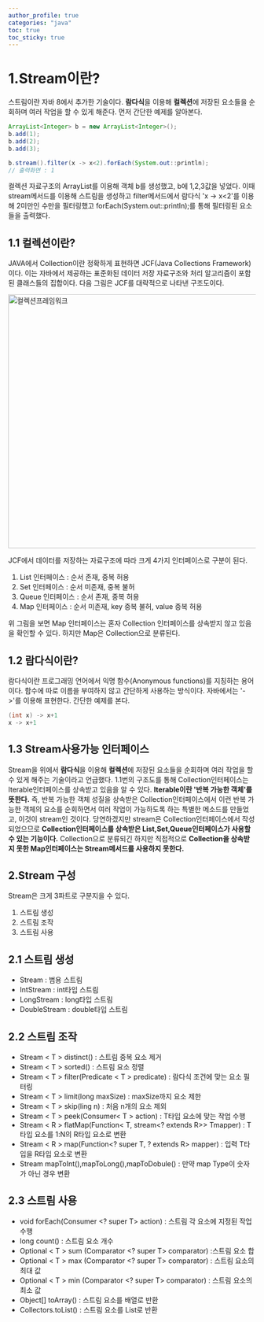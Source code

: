 ```yaml
---
author_profile: true
categories: "java"
toc: true
toc_sticky: true
---
```


# 1.Stream이란?
스트림이란 자바 8에서 추가한 기술이다. **람다식**을 이용해 **컬렉션**에 저장된 요소들을 순회하며 여러 작업을 할 수 있게 해준다. 먼저 간단한 예제를 알아본다.

```java
ArrayList<Integer> b = new ArrayList<Integer>();
b.add(1);
b.add(2);
b.add(3);

b.stream().filter(x -> x<2).forEach(System.out::println);
// 출력화면 : 1
```

컬렉션 자료구조의 ArrayList를 이용해 객체 b를 생성했고, b에 1,2,3값을 넣었다. 이때 stream메서드를 이용해 스트림을 생성하고 filter메서드에서 람다식 'x -> x<2'를 이용해 2미만인 수만을 필터링했고 forEach(System.out::println);를 통해 필터링된 요소들을 출력했다.

## 1.1 컬렉션이란?
JAVA에서 Collection이란 정확하게 표현하면 JCF(Java Collections Framework)이다. 이는 자바에서 제공하는 표준화된 데이터 저장 자료구조와 처리 알고리즘이 포함된 클래스들의 집합이다. 다음 그림은 JCF를 대략적으로 나타낸 구조도이다.

<img width="516" alt="컬렉션프레임워크" src="https://user-images.githubusercontent.com/96512568/173366245-270f4f1e-8d58-433d-9e09-35140364658c.png">


JCF에서 데이터를 저장하는 자료구조에 따라 크게 4가지 인터페이스로 구분이 된다.
1. List 인터페이스 : 순서 존재, 중복 허용
2. Set 인터페이스 : 순서 미존재, 중복 불허
3. Queue 인터페이스 : 순서 존재, 중복 허용
4. Map 인터페이스 : 순서 미존재, key 중복 불허, value 중복 허용       

위 그림을 보면 Map 인터페이스는 혼자 Collection 인터페이스를 상속받지 않고 있음을 확인할 수 있다. 하지만 Map은 Collection으로 분류된다.

## 1.2 람다식이란?
람다식이란 프로그래밍 언어에서 익명 함수(Anonymous functions)를 지칭하는 용어이다. 함수에 따로 이름을 부여하지 않고 간단하게 사용하는 방식이다. 자바에서는 '->'를 이용해 표현한다. 간단한 예제를 본다.

```java
(int x) -> x+1
x -> x+1
```

## 1.3 Stream사용가능 인터페이스
Stream을 위에서  **람다식**을 이용해 **컬렉션**에 저장된 요소들을 순회하며 여러 작업을 할 수 있게 해주는 기술이라고 언급했다. 1.1번의 구조도를 통해 Collection인터페이스는 Iterable인터페이스를 상속받고 있음을 알 수 있다. **Iterable이란 '반복 가능한 객체'를 뜻한다.** 즉, 반복 가능한 객체 성질을 상속받은 Collection인터페이스에서 이런 반복 가능한 객체의 요소를 순회하면서 여러 작업이 가능하도록 하는 특별한 메소드를 만들었고, 이것이 stream인 것이다. 당연하겠지만 stream은 Collection인터페이스에서 작성되었으므로 **Collection인터페이스를 상속받은 List,Set,Queue인터페이스가 사용할 수 있는 기능이다.** Collection으로 분류되긴 하지만 직접적으로 **Collection을 상속받지 못한 Map인터페이스는 Stream메서드를 사용하지 못한다.**


## 2.Stream 구성
Stream은 크게 3파트로 구분지을 수 있다.
1. 스트림 생성
2. 스트림 조작
3. 스트림 사용

## 2.1 스트림 생성
- Stream : 범용 스트림
- IntStream : int타입 스트림
- LongStream : long타입 스트림
- DoubleStream : double타입 스트림

## 2.2 스트림 조작
- Stream < T > distinct() : 스트림 중복 요소 제거
- Stream < T > sorted() : 스트림 요소 정렬
- Stream < T > filter(Predicate < T > predicate) : 람다식 조건에 맞는 요소 필터링
- Stream < T > limit(long maxSize) : maxSize까지 요소 제한
- Stream < T > skip(ling n) : 처음 n개의 요소 제외
- Stream < T > peek(Consumer< T > action) : T타입 요소에 맞는 작업 수행
- Stream < R > flatMap(Function< T, stream<? extends R>> Tmapper) : T타입 요소를 1:N의 R타입 요소로 변환
- Stream < R > map(Function<? super T, ? extends R> mapper) : 입력 T타입을 R타입 요소로 변환
- Stream mapToInt(),mapToLong(),mapToDobule() : 만약 map Type이 숫자가 아닌 경우 변환

## 2.3 스트림 사용
- void forEach(Consumer <? super T> action) : 스트림 각 요소에 지정된 작업 수행
- long count() : 스트림 요소 개수
- Optional < T > sum (Comparator <? super T> comparator) :스트림 요소 합
- Optional < T > max (Comparator <? super T> comparator) : 스트림 요소의 최대 값
- Optional < T > min (Comparator <? super T> comparator) : 스트림 요소의 최소 값
- Object[] toArray() :  스트림 요소를 배열로 반환
- Collectors.toList() : 스트림 요소를 List로 반환